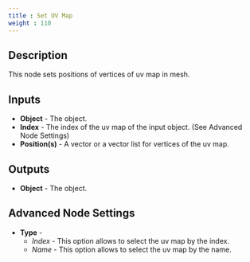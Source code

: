 ```yaml
---
title : Set UV Map
weight : 110
---
```


## Description

This node sets positions of vertices of uv map in mesh.

## Inputs

- **Object** - The object.
- **Index** - The index of the uv map of the input object. (See Advanced Node
    Settings)
- **Position(s)** - A vector or a vector list for vertices of the uv map.

## Outputs

- **Object** - The object.

## Advanced Node Settings

- **Type** -
    - *Index* - This option allows to select the uv map by the index.
    - *Name* - This option allows to select the uv map by the name.
